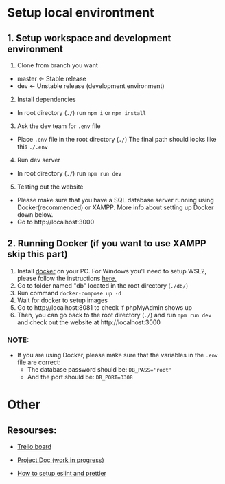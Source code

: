 # Setup local environtment
## 1. Setup workspace and development environment
1. Clone from branch you want
- master <- Stable release
- dev <- Unstable release (development environment)

2. Install dependencies
- In root directory (```./```) run ```npm i``` or ```npm install```
3. Ask the dev team for ```.env``` file
- Place ```.env``` file in the root directory (```./```) The final path should looks like this ```./.env```
4. Run dev server
- In root directory (```./```) run ```npm run dev```
5. Testing out the website
- Please make sure that you have a SQL database server running using Docker(recommended) or XAMPP. More info about setting up Docker down below.
- Go to http://localhost:3000

## 2. Running Docker (if you want to use XAMPP skip this part)
1. Install [docker](https://docs.docker.com/get-docker/) on your PC. For Windows you'll need to setup WSL2, please follow the instructions [here.](https://docs.docker.com/desktop/windows/install/)
2. Go to folder named "db" located in the root directory (```./db/```)
3. Run command ```docker-compose up -d```
4. Wait for docker to setup images
5. Go to http://localhost:8081 to check if phpMyAdmin shows up
6. Then, you can go back to the root directory (```./```) and run ```npm run dev``` and check out the website at http://localhost:3000

### NOTE:
- If you are using Docker, please make sure that the variables in the ```.env``` file are correct:
  - The database password should be: ```DB_PASS='root'```
  - And the port should be: ```DB_PORT=3308```

# Other
## Resourses:
- [Trello board](https://trello.com/b/ZDRtliDP/senior)

- [Project Doc (work in progress)](https://docs.google.com/document/u/1/d/1t9EwBr6hAleTO7v4ljuYS1nZ5FxNZsjD/edit?usp=sharing&ouid=112905365178969432939&rtpof=true&sd=true)

- [How to setup eslint and prettier](https://medium.com/@gogl.alex/how-to-properly-set-up-eslint-with-prettier-for-vue-or-nuxt-in-vscode-e42532099a9c)
